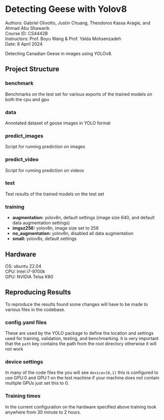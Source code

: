 # Detecting Geese with Yolov8
Authors: Gabriel Olivotto, Justin Chuang, Theodoros Kassa Aragie, and Ahmad Abu Shawarib   
Course ID: CS4442B     
Instructors: Prof. Boyu Wang & Prof. Yalda Mohsenzadeh   
Date: 8 April 2024

Detecting Canadian Geese in images using YOLOv8.

## Project Structure
### benchmark
Benchmarks on the test set for various exports of the trained models on both the cpu and gpu

### data
Annotated dataset of goose images in YOLO format

### predict_images
Script for running prediction on images

### predict_video
Script for running prediction on videos

### test
Test results of the trained models on the test set

### training
- **augmentation:** yolov8n, default settings (image size 640, and default data augmentation settings)
- **imgsz256:** yolov8n, image size set to 256
- **no_augmentation:** yolov8n, disabled all data augmentation
- **small:** yolov8s, default settings

## Hardware
OS: ubuntu 22.04    
CPU: Intel i7-9700k     
GPU: NVIDIA Telsa K80

## Reproducing Results
To reproduce the results found some changes will have to be made to various files in the codebase.
### config.yaml files
These are used by the YOLO package to define the location and settings used for training, validation, testing, and benchmarking.
it is very important that the `path` key contains the path from the root directory otherwise it will not work
### device settings
In many of the code files the you will see `device=[0,1]` this is configured to use GPU:0 and GPU:1 on the test machine if your machine does not contain multiple GPUs just set this to 0.
### Training times
In the current configuration on the hardware specified above training took anywhere from 30 minute to 2 hours.
